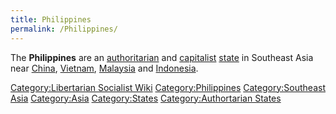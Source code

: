 ```yaml
---
title: Philippines
permalink: /Philippines/
---
```


The **Philippines** are an [authoritarian](authoritarianism "wikilink")
and [capitalist](Capitalism "wikilink")
[state](List_of_States "wikilink") in Southeast Asia near
[China](China "wikilink"), [Vietnam](Vietnam "wikilink"),
[Malaysia](Malaysia "wikilink") and [Indonesia](Indonesia "wikilink").

[Category:Libertarian Socialist
Wiki](Category:Libertarian_Socialist_Wiki "wikilink")
[Category:Philippines](Category:Philippines "wikilink")
[Category:Southeast Asia](Category:Southeast_Asia "wikilink")
[Category:Asia](Category:Asia "wikilink")
[Category:States](Category:States "wikilink") [Category:Authortarian
States](Category:Authortarian_States "wikilink")